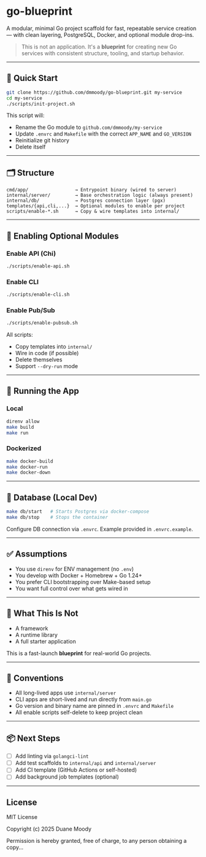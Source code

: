 # go-blueprint

A modular, minimal Go project scaffold for fast, repeatable service creation — with clean layering, PostgreSQL, Docker, and optional module drop-ins.

> This is not an application. It's a **blueprint** for creating new Go services with consistent structure, tooling, and startup behavior.

---

## 🏁 Quick Start

```bash
git clone https://github.com/dmmoody/go-blueprint.git my-service
cd my-service
./scripts/init-project.sh
```

This script will:

* Rename the Go module to `github.com/dmmoody/my-service`
* Update `.envrc` and `Makefile` with the correct `APP_NAME` and `GO_VERSION`
* Reinitialize git history
* Delete itself

---

## 🗂️ Structure

```
cmd/app/                 → Entrypoint binary (wired to server)
internal/server/         → Base orchestration logic (always present)
internal/db/             → Postgres connection layer (pgx)
templates/{api,cli,...}  → Optional modules to enable per project
scripts/enable-*.sh      → Copy & wire templates into internal/
```

---

## 🧩 Enabling Optional Modules

### Enable API (Chi)

```bash
./scripts/enable-api.sh
```

### Enable CLI

```bash
./scripts/enable-cli.sh
```

### Enable Pub/Sub

```bash
./scripts/enable-pubsub.sh
```

All scripts:

* Copy templates into `internal/`
* Wire in code (if possible)
* Delete themselves
* Support `--dry-run` mode

---

## 🦪 Running the App

### Local

```bash
direnv allow
make build
make run
```

### Dockerized

```bash
make docker-build
make docker-run
make docker-down
```

---

## 🐘 Database (Local Dev)

```bash
make db/start   # Starts Postgres via docker-compose
make db/stop    # Stops the container
```

Configure DB connection via `.envrc`. Example provided in `.envrc.example`.

---

## ✅ Assumptions

* You use `direnv` for ENV management (no `.env`)
* You develop with Docker + Homebrew + Go 1.24+
* You prefer CLI bootstrapping over Make-based setup
* You want full control over what gets wired in

---

## 📌 What This Is **Not**

* A framework
* A runtime library
* A full starter application

This is a fast-launch **blueprint** for real-world Go projects.

---

## 🧠 Conventions

* All long-lived apps use `internal/server`
* CLI apps are short-lived and run directly from `main.go`
* Go version and binary name are pinned in `.envrc` and `Makefile`
* All enable scripts self-delete to keep project clean

---

## 📦 Next Steps

* [ ] Add linting via `golangci-lint`
* [ ] Add test scaffolds to `internal/api` and `internal/server`
* [ ] Add CI template (GitHub Actions or self-hosted)
* [ ] Add background job templates (optional)

---

## License

MIT License

Copyright (c) 2025 Duane Moody

Permission is hereby granted, free of charge, to any person obtaining a copy...
